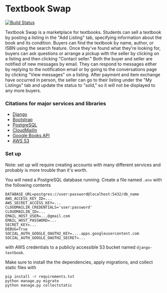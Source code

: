 # Textbook Swap
[![Build Status](https://travis-ci.com/uva-cs3240-s20/project-101-textbook-swap.svg?token=TLmEs1yASFdWYyqTLXkm&branch=master)](https://travis-ci.com/uva-cs3240-s20/project-101-textbook-swap)

Textbook Swap is a marketplace for textbooks. Students can sell a textbook by posting a listing in the "Add Listing" tab, specifying information about the book and its condition. Buyers can find the textbook by name, author, or ISBN using the search feature. Once they've found what they're looking for, buyers can ask questions or arrange a pickup with the seller by clicking on a listing and then clicking "Contact seller." Both the buyer and seller are notified of new messages by email. They can respond to messages either by replying to the notification email or by going to the conversations page by clicking "View messages" on a listing. After payment and item exchange have occurred in person, the seller can go to their listing under the "My Listings" tab and update the status to "sold," so it will not be displayed to any more buyers.

### Citations for major services and libraries
- [Django](https://github.com/django/django/blob/master/LICENSE)
- [Bootstrap](https://github.com/twbs/bootstrap/blob/master/LICENSE)
- [PostgreSQL](https://www.postgresql.org/about/licence/)
- [CloudMailIn](https://www.cloudmailin.com/terms)
- [Google Books API](https://developers.google.com/terms/)
- [AWS S3](https://aws.amazon.com/service-terms/)

### Set up

Note: set up will require creating accounts with many different services and probably is more trouble than it's worth.

You will need a PostgreSQL database running. Create a file named `.env` with the following contents
```
DATABASE_URL=postgres://user:password@localhost:5432/db_name
AWS_ACCESS_KEY_ID=...
AWS_SECRET_ACCESS_KEY=...
CLOUDMAILIN_CREDENTIALS='user:password'
CLOUDMAILIN_ID=...
EMAIL_HOST_USER=...@gmail.com
EMAIL_HOST_PASSWORD=...
SECRET_KEY=...
DEBUG=True
SOCIAL_AUTH_GOOGLE_OAUTH2_KEY=....apps.googleusercontent.com
SOCIAL_AUTH_GOOGLE_OAUTH2_SECRET=...
```
with AWS credentials to a publicly accessible S3 bucket named `django-textbook`.

Make sure to install the the dependencies, apply migrations, and collect
static files with
```
pip install -r requirements.txt
python manage.py migrate
python manage.py collectstatic
```
